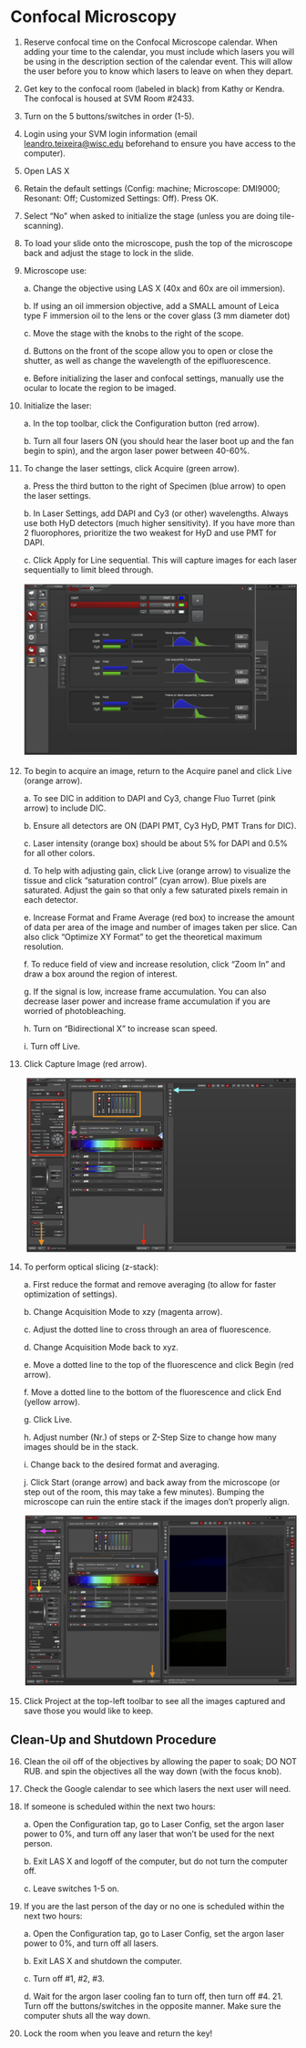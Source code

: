 # Confocal Microscopy

1. Reserve confocal time on the Confocal Microscope calendar. When adding your time to the calendar, you must include which lasers you will be using in the description section of the calendar event. This will allow the user before you to know which lasers to leave on when they depart.

2. Get key to the confocal room (labeled in black) from Kathy or Kendra. The confocal is housed at SVM Room #2433.

3. Turn on the 5 buttons/switches in order (1-5).

4. Login using your SVM login information (email
leandro.teixeira@wisc.edu beforehand to ensure you have access to
the computer).

5. Open LAS X

6. Retain the default settings (Config: machine; Microscope: DMI9000;
Resonant: Off; Customized Settings: Off). Press OK.

7. Select “No” when asked to initialize the stage (unless you are doing tile-scanning).

8. To load your slide onto the microscope, push the top of the microscope back and adjust the stage to lock in the slide.

9. Microscope use:

    a. Change the objective using LAS X (40x and 60x are oil immersion).

    b. If using an oil immersion objective, add a SMALL amount of Leica type F immersion oil to the lens or the cover glass (3 mm diameter dot)

    c. Move the stage with the knobs to the right of the scope.

    d. Buttons on the front of the scope allow you to open or close the shutter, as well as change the wavelength of the epifluorescence.

    e. Before initializing the laser and confocal settings, manually use the ocular to locate the region to be imaged.

10. Initialize the laser:

    a. In the top toolbar, click the Configuration button (red arrow).

    b. Turn all four lasers ON (you should hear the laser boot up and the fan begin to spin), and the argon laser power between 40-60%.

11. To change the laser settings, click Acquire (green arrow).

    a. Press the third button to the right of Specimen (blue arrow) to open the laser settings.

    b. In Laser Settings, add DAPI and Cy3 (or other) wavelengths. Always use both HyD detectors (much higher sensitivity). If you have more than 2 fluorophores, prioritize the two weakest for HyD and use PMT for DAPI.

    c. Click Apply for Line sequential. This will capture images for each laser sequentially to limit bleed through.

      ![Image](img/1_Lasers.PNG)

12. To begin to acquire an image, return to the Acquire panel and click Live (orange arrow).

    a. To see DIC in addition to DAPI and Cy3, change Fluo Turret (pink arrow) to include DIC.

    b. Ensure all detectors are ON (DAPI PMT, Cy3 HyD, PMT Trans for DIC).

    c. Laser intensity (orange box) should be about 5% for DAPI and 0.5% for all other colors.

    d. To help with adjusting gain, click Live (orange arrow) to visualize the tissue and click “saturation control” (cyan arrow). Blue pixels are saturated. Adjust the gain so that only a few saturated pixels remain in each detector.

    e. Increase Format and Frame Average (red box) to increase the amount of data per area of the image and number of images taken per slice. Can also click “Optimize XY Format” to get the theoretical maximum resolution.

    f. To reduce field of view and increase resolution, click “Zoom In” and draw a box around the region of interest.

    g. If the signal is low, increase frame accumulation. You can also decrease laser power and increase frame accumulation if you are worried of photobleaching.

    h. Turn on “Bidirectional X” to increase scan speed.

    i. Turn off Live.

13. Click Capture Image (red arrow).

    ![Image](img/2_Aquire.PNG)

14. To perform optical slicing (z-stack):

    a. First reduce the format and remove averaging (to allow for faster optimization of settings).

    b. Change Acquisition Mode to xzy (magenta arrow).

    c. Adjust the dotted line to cross through an area of fluorescence.

    d. Change Acquisition Mode back to xyz.

    e. Move a dotted line to the top of the fluorescence and click Begin (red arrow).

    f. Move a dotted line to the bottom of the fluorescence and click End (yellow arrow).

    g. Click Live.

    h. Adjust number (Nr.) of steps or Z-Step Size to change how many images should be in the stack.

    i. Change back to the desired format and averaging.

    j. Click Start (orange arrow) and back away from the microscope (or step out of the room, this may take a few minutes). Bumping the microscope can ruin the entire stack if the images don’t properly align.

      ![Image](img/3_ZStack.PNG)

15. Click Project at the top-left toolbar to see all the images captured and save those you would like to keep.

## Clean-Up and Shutdown Procedure

16. Clean the oil off of the objectives by allowing the paper to soak; DO NOT RUB. and spin the objectives all the way down (with the focus knob).

17. Check the Google calendar to see which lasers the next user will need.

18. If someone is scheduled within the next two hours:

    a. Open the Configuration tap, go to Laser Config, set the argon laser power to 0%, and turn off any laser that won’t be used for the next person.

    b. Exit LAS X and logoff of the computer, but do not turn the computer off.

    c. Leave switches 1-5 on.

19. If you are the last person of the day or no one is scheduled within the next two hours:

    a. Open the Configuration tap, go to Laser Config, set the argon laser power to 0%, and turn off all lasers.

    b. Exit LAS X and shutdown the computer.

    c. Turn off #1, #2, #3.

    d. Wait for the argon laser cooling fan to turn off, then turn off #4. 21. Turn off the buttons/switches in the opposite manner. Make sure the computer shuts all the way down.

22. Lock the room when you leave and return the key!
